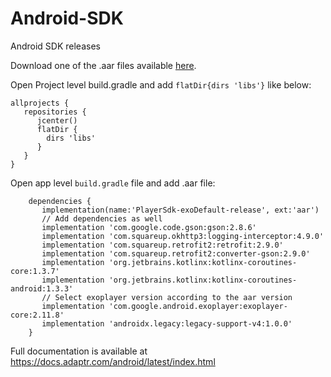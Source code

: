 # Android-SDK
Android SDK releases

Download one of the .aar files available [here](https://github.com/Adaptr-Music/Android-SDK/releases).

Open Project level build.gradle and add `flatDir{dirs 'libs'}` like below:

```
allprojects {
   repositories {
      jcenter()
      flatDir {
        dirs 'libs'
      }
   }
}
```

Open app level `build.gradle` file and add .aar file:

```
    dependencies {
       implementation(name:'PlayerSdk-exoDefault-release', ext:'aar')
       // Add dependencies as well
       implementation 'com.google.code.gson:gson:2.8.6'
       implementation 'com.squareup.okhttp3:logging-interceptor:4.9.0'
       implementation 'com.squareup.retrofit2:retrofit:2.9.0'
       implementation 'com.squareup.retrofit2:converter-gson:2.9.0'
       implementation 'org.jetbrains.kotlinx:kotlinx-coroutines-core:1.3.7'
       implementation 'org.jetbrains.kotlinx:kotlinx-coroutines-android:1.3.3'
       // Select exoplayer version according to the aar version
       implementation 'com.google.android.exoplayer:exoplayer-core:2.11.8'
       implementation 'androidx.legacy:legacy-support-v4:1.0.0'
    }
```

Full documentation is available at https://docs.adaptr.com/android/latest/index.html
